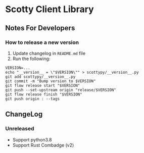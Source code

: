 
# Scotty Client Library  
  
## Notes For Developers  
  
### How to release a new version  
  
1. Update changelog in `README.md` file
1. Run the following:
```
VERSION=...
echo "__version__ = \"$VERSION\"" > scottypy/__version__.py
git add scottypy/__version__.py
git commit -m "Bump version to $VERSION"
git flow release start "$VERSION"
git push --set-upstream origin "release/$VERSION"
git flow release finish "$VERSION"
git push origin : --tags
```


## ChangeLog

### Unreleased

* Support python3.8
* Support Rust Combadge (v2)
